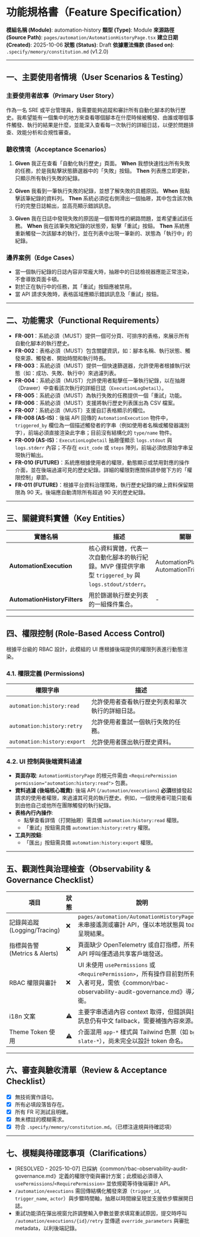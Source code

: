 # 功能規格書（Feature Specification）

**模組名稱 (Module)**: automation-history
**類型 (Type)**: Module
**來源路徑 (Source Path)**: `pages/automation/AutomationHistoryPage.tsx`
**建立日期 (Created)**: 2025-10-06
**狀態 (Status)**: Draft
**依據憲法條款 (Based on)**: `.specify/memory/constitution.md` (v1.2.0)

---

## 一、主要使用者情境（User Scenarios & Testing）

### 主要使用者故事（Primary User Story）
作為一名 SRE 或平台管理員，我需要能夠追蹤和審計所有自動化腳本的執行歷史。我希望能有一個集中的地方來查看哪個腳本在什麼時候被觸發、由誰或哪個事件觸發、執行的結果是什麼，並能深入查看每一次執行的詳細日誌，以便於問題排查、效能分析和合規性審查。

### 驗收情境（Acceptance Scenarios）
1.  **Given** 我正在查看「自動化執行歷史」頁面。
    **When** 我想快速找出所有失敗的任務，於是我點擊狀態篩選器中的「失敗」按鈕。
    **Then** 列表應立即更新，只顯示所有執行失敗的紀錄。

2.  **Given** 我看到一筆執行失敗的紀錄，並想了解失敗的具體原因。
    **When** 我點擊該筆紀錄的資料列。
    **Then** 系統必須從右側滑出一個抽屜，其中包含該次執行的完整日誌輸出，並高亮顯示錯誤訊息。

3.  **Given** 我在日誌中發現失敗的原因是一個暫時性的網路問題，並希望重試該任務。
    **When** 我在該筆失敗紀錄的狀態旁，點擊「重試」按鈕。
    **Then** 系統應重新觸發一次該腳本的執行，並在列表中出現一筆新的、狀態為「執行中」的紀錄。

### 邊界案例（Edge Cases）
- 當一個執行紀錄的日誌內容非常龐大時，抽屜中的日誌檢視器應能正常渲染，不會導致頁面卡頓。
- 對於正在執行中的任務，其「重試」按鈕應被禁用。
- 當 API 請求失敗時，表格區域應顯示錯誤訊息及「重試」按鈕。

---

## 二、功能需求（Functional Requirements）

- **FR-001**：系統必須（MUST）提供一個可分頁、可排序的表格，來展示所有自動化腳本的執行歷史。
- **FR-002**：表格必須（MUST）包含關鍵資訊，如：腳本名稱、執行狀態、觸發來源、觸發者、開始時間和執行時長。
- **FR-003**：系統必須（MUST）提供一個快速篩選器，允許使用者根據執行狀態（如：成功、失敗、執行中）來過濾列表。
- **FR-004**：系統必須（MUST）允許使用者點擊任一筆執行紀錄，以在抽屜（Drawer）中查看該次執行的詳細日誌（`ExecutionLogDetail`）。
- **FR-005**：系統必須（MUST）為執行失敗的任務提供一個「重試」功能。
- **FR-006**：系統必須（MUST）支援將執行歷史列表匯出為 CSV 檔案。
- **FR-007**：系統必須（MUST）支援自訂表格顯示的欄位。
- **FR-008 (AS-IS)**：後端 API 回傳的 `AutomationExecution` 物件中，`triggered_by` 欄位為一個描述觸發者的字串（例如使用者名稱或觸發器識別字），前端必須直接渲染此字串；目前沒有結構化的 `type/name` 物件。
- **FR-009 (AS-IS)**：`ExecutionLogDetail` 抽屜僅顯示 `logs.stdout` 與 `logs.stderr` 內容；不存在 `exit_code` 或 `steps` 陣列，前端必須依原始字串呈現執行輸出。
- **FR-010 (FUTURE)**：系統應根據使用者的權限，動態顯示或禁用對應的操作介面，並在後端過濾可見的歷史紀錄。詳細的權限對應關係請參閱下方的「權限控制」章節。
- **FR-011 (FUTURE)**：根據平台資料治理策略，執行歷史紀錄的線上資料保留期限為 90 天。後端應自動清除所有超過 90 天的歷史紀錄。

---

## 三、關鍵資料實體（Key Entities）
| 實體名稱 | 描述 | 關聯 |
|-----------|------|------|
| **AutomationExecution** | 核心資料實體，代表一次自動化腳本的執行紀錄。MVP 僅提供字串型 `triggered_by` 與 `logs.stdout/stderr`。 | AutomationPlaybook, AutomationTrigger |
| **AutomationHistoryFilters** | 用於篩選執行歷史列表的一組條件集合。 | - |

---

## 四、權限控制 (Role-Based Access Control)

根據平台級的 RBAC 設計，此模組的 UI 應根據後端提供的權限列表進行動態渲染。

### 4.1. 權限定義 (Permissions)
| 權限字串 | 描述 |
|---|---|
| `automation:history:read` | 允許使用者查看執行歷史列表和單次執行的詳細日誌。 |
| `automation:history:retry` | 允許使用者重試一個執行失敗的任務。 |
| `automation:history:export` | 允許使用者匯出執行歷史資料。 |

### 4.2. UI 控制與後端資料過濾
- **頁面存取**: `AutomationHistoryPage` 的根元件需由 `<RequirePermission permission="automation:history:read">` 包裹。
- **資料過濾 (後端核心職責)**: 後端 API (`/automation/executions`) **必須**根據發起請求的使用者權限，來過濾其可見的執行歷史。例如，一個使用者可能只能看到由他自己或他所在團隊觸發的執行紀錄。
- **表格內行內操作**:
  - 點擊查看詳情（打開抽屜）需具備 `automation:history:read` 權限。
  - 「重試」按鈕需具備 `automation:history:retry` 權限。
- **工具列按鈕**:
  - 「匯出」按鈕需具備 `automation:history:export` 權限。

---

## 五、觀測性與治理檢查（Observability & Governance Checklist）

| 項目 | 狀態 | 說明 |
|------|------|------|
| 記錄與追蹤 (Logging/Tracing) | ❌ | `pages/automation/AutomationHistoryPage.tsx` 未串接遙測或審計 API，僅以本地狀態與 toast 呈現結果。 |
| 指標與告警 (Metrics & Alerts) | ❌ | 頁面缺少 OpenTelemetry 或自訂指標，所有 API 呼叫僅透過共享客戶端發送。 |
| RBAC 權限與審計 | ❌ | UI 未使用 `usePermissions` 或 `<RequirePermission>`，所有操作目前對所有登入者可見，需依《common/rbac-observability-audit-governance.md》導入守衛。 |
| i18n 文案 | ⚠️ | 主要字串透過內容 context 取得，但錯誤與提示訊息仍有中文 fallback，需要補強內容來源。 |
| Theme Token 使用 | ⚠️ | 介面混用 `app-*` 樣式與 Tailwind 色票（如 `bg-slate-*`），尚未完全以設計 token 命名。 |

---

## 六、審查與驗收清單（Review & Acceptance Checklist）

- [x] 無技術實作語句。
- [x] 所有必填段落皆存在。
- [x] 所有 FR 可測試且明確。
- [x] 無未標註的模糊需求。
- [x] 符合 `.specify/memory/constitution.md`。（已標注違規與待確認項）

---

## 七、模糊與待確認事項（Clarifications）

- [RESOLVED - 2025-10-07] 已採納《common/rbac-observability-audit-governance.md》定義的權限守衛與審計方案；此模組必須導入 `usePermissions`/`<RequirePermission>` 並依規範等待後端審計 API。
- `/automation/executions` 需回傳結構化觸發來源（`trigger_id`, `trigger_name`, `actor`）與步驟時間軸，抽屜以時間線呈現並支援依步驟展開日誌。
- 重試功能須在彈出視窗允許調整輸入參數並要求填寫重試原因，提交時呼叫 `/automation/executions/{id}/retry` 並傳遞 `override_parameters` 與審批 metadata，以利後端記錄。